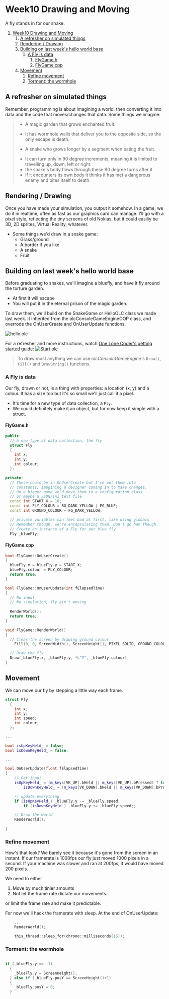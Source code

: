 # Week10 Drawing and Moving

A fly stands in for our snake.

<!-- @import "[TOC]" {cmd="toc" depthFrom=1 depthTo=6 orderedList=false} -->

<!-- code_chunk_output -->

1. [Week10 Drawing and Moving](#week10-drawing-and-moving)
   1. [A refresher on simulated things](#a-refresher-on-simulated-things)
   2. [Rendering / Drawing](#rendering--drawing)
   3. [Building on last week's hello world base](#building-on-last-weeks-hello-world-base)
      1. [A Fly is data](#a-fly-is-data)
         1. [FlyGame.h](#flygameh)
         2. [FlyGame.cpp](#flygamecpp)
   4. [Movement](#movement)
      1. [Refine movement](#refine-movement)
      2. [Torment: the wormhole](#torment-the-wormhole)

<!-- /code_chunk_output -->

## A refresher on simulated things

Remember, programming is about imagining a world, then converting it into data and the code that moves/changes that data. Some things we imagine:

> * A magic garden that grows enchanted fruit. 
>  - It has wormhole walls that deliver you to the opposite side, so the only escape is death. 
> * A snake who grows longer by a segment when eating the fruit.
>  - It can turn only in 90 degree increments, meaning it is limited to travelling up, down, left or right.
>  - the snake's body flows through these 90 degree turns after it
>  - If it encounters its own body it thinks it has met a dangerous enemy and bites itself to death.

## Rendering / Drawing

Once you have made your simulation, you output it somehow. In a game, we do it in realtime, often as fast as our graphics card can manage. I'll go with a pixel style, reflecting the tiny screens of old Nokias, but it could easiliy be 3D, 2D sprites, Virtual Reality, whatever. 

* Some things we'd draw in a snake game:
  - Grass/ground
  - A border if you like
  - A snake
  - Fruit

## Building on last week's hello world base

Before graduating to snakes, we'll imagine a bluefly, and have it fly around the torture garden. 
* At first it will escape
* You will put it in the eternal prison of the magic garden.

To draw them, we'll build on the SnakeGame or HelloOLC class we made last week. It inherited from the olcConsoleGameEngineOOP class, and overrode the OnUserCreate and OnUserUpdate functions.

![hello olc](assets/week10/hello_olc.png)

For a refresher and more instructions, watch [One Lone Coder's getting started guide:](https://www.youtube.com/watch?v=u5BhrA8ED0o)
[![Start olc](assets/week10/start_olc.jpg)](https://www.youtube.com/watch?v=u5BhrA8ED0o)

> To draw most anything we can use _olcConsoleGameEngine's_ ```Draw()```, ```Fill()``` and ```DrawString()``` functions. 

### A Fly is data

Our fly, drawn or not, is a thing with properties: a location (x, y) and a colour. It has a size too but it's so small we'll just call it a pixel. 
* It's time for a new type of data collection, a `Fly`.
* We could definitely make it an object, but for now keep it simple with a struct.

#### FlyGame.h
```cpp
public:
  // A new type of data collection, the fly
  struct Fly
  {
    int x;
    int y;
    int colour;
  };

private:
  // These could be in OnUserCreate but I've put them into
  // constants, imagining a designer coming in to make changes.
  // On a bigger game we'd move them to a configuration class
  // or maybe a JSON/ini text file
  const int START_X = 10;
  const int FLY_COLOUR = BG_DARK_YELLOW | FG_BLUE;
  const int GROUND_COLOUR = FG_DARK_YELLOW;

  // private variables can feel bad at first, like using globals
  // Remember though, we're encapsulating them. Don't go ham though.
  // Create an instance of a Fly for our blue fly
  Fly _blueFly;

```

#### FlyGame.cpp
```cpp
bool FlyGame::OnUserCreate()
{
  blueFly.x = blueFly.y = START_X;
  blueFly.colour = FLY_COLOUR;
  return true;
}

bool FlyGame::OnUserUpdate(int fElapsedTime)
{
  // No input
  // No simulation, fly ain't moving
  
  RenderWorld();
  return true;
}

void FlyGame::RenderWorld()
{
  // Clear the screen by drawing ground colour
	Fill(0, 0, ScreenWidth(), ScreenHeight(), PIXEL_SOLID, GROUND_COLOUR); //

  // Draw the fly
  Draw(_blueFly.x, _blueFly.y, *L"Y", _blueFly.colour);
}
```

## Movement

We can move our fly by stepping a little way each frame.

```cpp
struct Fly
  {
    int x;
    int y;
    int speed;
    int colour;
  };

...

bool isUpKeyHeld_ = false;
bool isDownKeyHeld_ = false;

...

bool OnUserUpdate(float fElapsedTime)
{
    // Get input
    isUpKeyHeld_ = (m_keys[VK_UP].bHeld || m_keys[VK_UP].bPressed) ? true : false;
		isDownKeyHeld_ = (m_keys[VK_DOWN].bHeld || m_keys[VK_DOWN].bPressed) ? true : false;

    // update everything
    if (isUpKeyHeld_) _blueFly.y -= _blueFly.speed;
		if (isDownKeyHeld_) _blueFly.y += _blueFly.speed;;

    // Draw the world
    RenderWorld();
    
}

```
### Refine movement

How's that look? We barely see it because it's gone from the screen in an instant. If our framerate is 1000fps our fly just moved 1000 pixels in a second. If your machine was slower and ran at 200fps, it would have moved 200 pixels.

We need to either
1. Move by much tinier amounts
2. Not let the frame rate dictate our movements.

or
limit the frame rate and make it predictable.

For now we'll hack the framerate with sleep. At the end of OnUserUpdate:

```cpp
    ...
    RenderWorld();

    this_thread::sleep_for(chrono::milliseconds(16));

```

### Torment: the wormhole

```cpp

if (_blueFly.y == -1)
  {
    _blueFly.y = ScreenHeight();
  } else if (_blueFly.posY == ScreenHeight()+1)
  {
    _blueFly.posY = 0;
  }

```